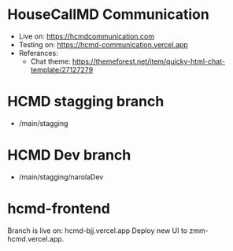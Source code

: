 # HouseCallMD Communication

- Live on: https://hcmdcommunication.com
- Testing on: https://hcmd-communication.vercel.app
- Referances:
  - Chat theme: https://themeforest.net/item/quicky-html-chat-template/27127279


# HCMD stagging branch
- /main/stagging

# HCMD Dev branch
- /main/stagging/narolaDev
# hcmd-frontend


Branch is live on: 
hcmd-bjj.vercel.app
Deploy new UI to zmm-hcmd.vercel.app.
